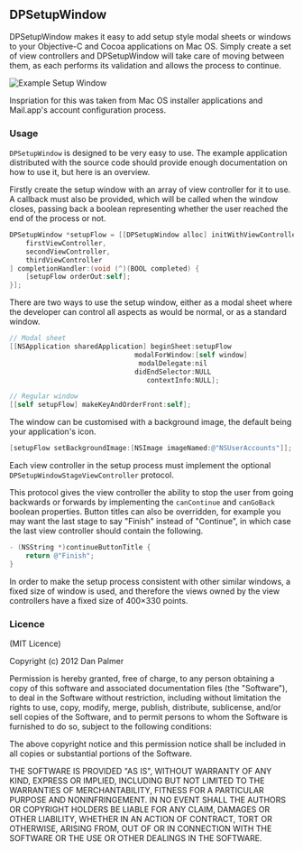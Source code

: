 ## DPSetupWindow

DPSetupWindow makes it easy to add setup style modal sheets or windows to your
Objective-C and Cocoa applications on Mac OS. Simply create a set of view
controllers and DPSetupWindow will take care of moving between them, as each
performs its validation and allows the process to continue.

![Example Setup Window](http://f.cl.ly/items/2h3j241C1p0K1O423i0o/DPSetupWindow.png)

Inspriation for this was taken from Mac OS installer applications and Mail.app's
account configuration process.

### Usage

`DPSetupWindow` is designed to be very easy to use. The example application
distributed with the source code should provide enough documentation on how to
use it, but here is an overview.

Firstly create the setup window with an array of view controller for it to use.
A callback must also be provided, which will be called when the window closes,
passing back a boolean representing whether the user reached the end of the
process or not.

```objective-c
DPSetupWindow *setupFlow = [[DPSetupWindow alloc] initWithViewControllers: @[
	firstViewController,
	secondViewController,
	thirdViewController
] completionHandler:(void (^)(BOOL completed) {
	[setupFlow orderOut:self];
}];
```

There are two ways to use the setup window, either as a modal sheet where the
developer can control all aspects as would be normal, or as a standard window.

```objective-c
// Modal sheet
[[NSApplication sharedApplication] beginSheet:setupFlow 
                               modalForWindow:[self window]
                                modalDelegate:nil
                               didEndSelector:NULL
                                  contextInfo:NULL];

// Regular window
[[self setupFlow] makeKeyAndOrderFront:self];
```

The window can be customised with a background image, the default being your
application's icon.

```objective-c
[setupFlow setBackgroundImage:[NSImage imageNamed:@"NSUserAccounts"]];
```

Each view controller in the setup process must implement the optional
`DPSetupWindowStageViewController` protocol.

This protocol gives the view controller the ability to stop the user from going
backwards or forwards by implementing the `canContinue` and `canGoBack` boolean
properties. Button titles can also be overridden, for example you may want the
last stage to say "Finish" instead of "Continue", in which case the last view
controller should contain the following.

```objective-c
- (NSString *)continueButtonTitle {
	return @"Finish";
}
```

In order to make the setup process consistent with other similar windows, a
fixed size of window is used, and therefore the views owned by the view 
controllers have a fixed size of 400×330 points.

### Licence

(MIT Licence)

Copyright (c) 2012 Dan Palmer

Permission is hereby granted, free of charge, to any person obtaining a copy
of this software and associated documentation files (the "Software"), to deal
in the Software without restriction, including without limitation the rights
to use, copy, modify, merge, publish, distribute, sublicense, and/or sell
copies of the Software, and to permit persons to whom the Software is
furnished to do so, subject to the following conditions:

The above copyright notice and this permission notice shall be included in
all copies or substantial portions of the Software.

THE SOFTWARE IS PROVIDED "AS IS", WITHOUT WARRANTY OF ANY KIND, EXPRESS OR
IMPLIED, INCLUDING BUT NOT LIMITED TO THE WARRANTIES OF MERCHANTABILITY,
FITNESS FOR A PARTICULAR PURPOSE AND NONINFRINGEMENT. IN NO EVENT SHALL THE
AUTHORS OR COPYRIGHT HOLDERS BE LIABLE FOR ANY CLAIM, DAMAGES OR OTHER
LIABILITY, WHETHER IN AN ACTION OF CONTRACT, TORT OR OTHERWISE, ARISING FROM,
OUT OF OR IN CONNECTION WITH THE SOFTWARE OR THE USE OR OTHER DEALINGS IN
THE SOFTWARE.
